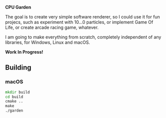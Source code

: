 **CPU Garden**

The goal is to create very simple software renderer, so I could use it for fun projecs, such as experiment with 10...0 particles, or implement Game Of Life, or create arcade racing game, whatever.

I am going to make everything from scratch, completely independent of any libraries, for Windows, Linux and macOS.

**Work In Progress!**

## Building

### macOS

```cmd
mkdir build
cd build
cmake ..
make
./garden
```
